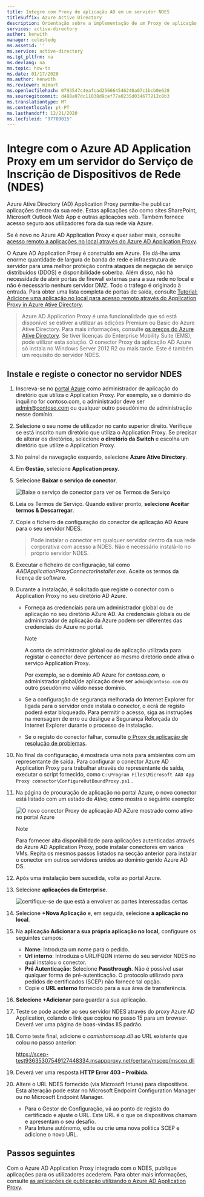 ```yaml
---
title: Integre com Proxy de aplicação AD em um servidor NDES
titleSuffix: Azure Active Directory
description: Orientação sobre a implementação de um Proxy de aplicação de diretório ativo Azure para proteger o seu servidor NDES.
services: active-directory
author: kenwith
manager: celestedg
ms.assetid: ''
ms.service: active-directory
ms.tgt_pltfrm: na
ms.devlang: na
ms.topic: how-to
ms.date: 01/17/2020
ms.author: kenwith
ms.reviewer: mimart
ms.openlocfilehash: 0793547c4eafcad256664546240a07c1bcb0e628
ms.sourcegitcommit: d488a97dc11038d9cef77a0235d034677212c8b3
ms.translationtype: MT
ms.contentlocale: pt-PT
ms.lasthandoff: 12/21/2020
ms.locfileid: "97709015"
---
```

# <a name="integrate-with-azure-ad-application-proxy-on-a-network-device-enrollment-service-ndes-server"></a>Integre com o Azure AD Application Proxy em um servidor do Serviço de Inscrição de Dispositivos de Rede (NDES)

Azure Ative Directory (AD) Application Proxy permite-lhe publicar aplicações dentro da sua rede. Estas aplicações são como sites SharePoint, Microsoft Outlook Web App e outras aplicações web. Também fornece acesso seguro aos utilizadores fora da sua rede via Azure.

Se é novo no Azure AD Application Proxy e quer saber mais, consulte [acesso remoto a aplicações no local através do Azure AD Application Proxy](application-proxy.md).

O Azure AD Application Proxy é construído em Azure. Ele dá-lhe uma enorme quantidade de largura de banda de rede e infraestrutura de servidor para uma melhor proteção contra ataques de negação de serviço distribuídos (DDOS) e disponibilidade soberba. Além disso, não há necessidade de abrir portas de firewall externas para a sua rede no local e não é necessário nenhum servidor DMZ. Todo o tráfego é originado à entrada. Para obter uma lista completa de portas de saída, consulte [Tutorial: Adicione uma aplicação no local para acesso remoto através do Application Proxy in Azure Ative Directory](./application-proxy-add-on-premises-application.md#prepare-your-on-premises-environment).

> Azure AD Application Proxy é uma funcionalidade que só está disponível se estiver a utilizar as edições Premium ou Basic do Azure Ative Directory. Para mais informações, consulte [os preços do Azure Ative Directory](https://azure.microsoft.com/pricing/details/active-directory/). 
> Se tiver licenças do Enterprise Mobility Suite (EMS), pode utilizar esta solução.
> O conector Proxy da aplicação AD Azure só instala no Windows Server 2012 R2 ou mais tarde. Este é também um requisito do servidor NDES.

## <a name="install-and-register-the-connector-on-the-ndes-server"></a>Instale e registe o conector no servidor NDES

1. Inscreva-se no [portal Azure](https://portal.azure.com/) como administrador de aplicação do diretório que utiliza o Application Proxy. Por exemplo, se o domínio do inquilino for contoso.com, o administrador deve ser admin@contoso.com ou qualquer outro pseudónimo de administração nesse domínio.
1. Selecione o seu nome de utilizador no canto superior direito. Verifique se está inscrito num diretório que utiliza o Application Proxy. Se precisar de alterar os diretórios, selecione **o diretório da Switch** e escolha um diretório que utilize o Application Proxy.
1. No painel de navegação esquerdo, selecione **Azure Ative Directory**.
1. Em **Gestão**, selecione **Application proxy**.
1. Selecione **Baixar o serviço de conector**.

    ![Baixe o serviço de conector para ver os Termos de Serviço](./media/active-directory-app-proxy-protect-ndes/application-proxy-download-connector-service.png)

1. Leia os Termos de Serviço. Quando estiver pronto, **selecione Aceitar termos & Descarregar**.
1. Copie o ficheiro de configuração do conector de aplicação AD Azure para o seu servidor NDES. 
   > Pode instalar o conector em qualquer servidor dentro da sua rede corporativa com acesso a NDES. Não é necessário instalá-lo no próprio servidor NDES.
1. Executar o ficheiro de configuração, tal como *AADApplicationProxyConnectorInstaller.exe*. Aceite os termos da licença de software.
1. Durante a instalação, é solicitado que registe o conector com o Application Proxy no seu diretório AD Azure.
   * Forneça as credenciais para um administrador global ou de aplicação no seu diretório AZure AD. As credenciais globais ou de administrador de aplicação da Azure podem ser diferentes das credenciais do Azure no portal.

        > [!NOTE]
        > A conta de administrador global ou de aplicação utilizada para registar o conector deve pertencer ao mesmo diretório onde ativa o serviço Application Proxy.
        >
        > Por exemplo, se o domínio AD Azure for *contoso.com,* o administrador global/de aplicação deve ser `admin@contoso.com` ou outro pseudónimo válido nesse domínio.

   * Se a configuração de segurança melhorada do Internet Explorer for ligada para o servidor onde instala o conector, o ecrã de registo poderá estar bloqueado. Para permitir o acesso, siga as instruções na mensagem de erro ou desligue a Segurança Reforçada do Internet Explorer durante o processo de instalação.
   * Se o registo do conector falhar, consulte [o Proxy de aplicação de resolução de problemas](application-proxy-troubleshoot.md).
1. No final da configuração, é mostrada uma nota para ambientes com um representante de saída. Para configurar o conector Azure AD Application Proxy para trabalhar através do representante de saída, executar o script fornecido, como `C:\Program Files\Microsoft AAD App Proxy connector\ConfigureOutBoundProxy.ps1` .
1. Na página de procuração de aplicação no portal Azure, o novo conector está listado com um estado de *Ativo,* como mostra o seguinte exemplo:

    ![O novo conector Proxy de aplicação AD AZure mostrado como ativo no portal Azure](./media/active-directory-app-proxy-protect-ndes/connected-app-proxy.png)

    > [!NOTE]
    > Para fornecer alta disponibilidade para aplicações autenticadas através do Azure AD Application Proxy, pode instalar conectores em vários VMs. Repita os mesmos passos listados na secção anterior para instalar o conector em outros servidores unidos ao domínio gerido Azure AD DS.

1. Após uma instalação bem sucedida, volte ao portal Azure.

1. Selecione **aplicações da Enterprise**.

   ![certifique-se de que está a envolver as partes interessadas certas](./media/active-directory-app-proxy-protect-ndes/azure-active-directory-enterprise-applications.png)

1. Selecione **+Nova Aplicação** e, em seguida, selecione **a aplicação no local**. 

1. Na **aplicação Adicionar a sua própria aplicação no local,** configuure os seguintes campos:

   * **Nome**: Introduza um nome para o pedido.
   * **Url interno**: Introduza o URL/FQDN interno do seu servidor NDES no qual instalou o conector.
   * **Pré Autenticação**: Selecione **Passthrough**. Não é possível usar qualquer forma de pré-autenticação. O protocolo utilizado para pedidos de certificados (SCEP) não fornece tal opção.
   * Copie o **URL externo** fornecido para a sua área de transferência.

1. **Selecione +Adicionar** para guardar a sua aplicação.

1. Teste se pode aceder ao seu servidor NDES através do proxy Azure AD Application, colando o link que copiou no passo 15 para um browser. Deverá ver uma página de boas-vindas IIS padrão.

1. Como teste final, adicione o *caminhomscep.dll* ao URL existente que colou no passo anterior:

   https://scep-test93635307549127448334.msappproxy.net/certsrv/mscep/mscep.dll

1. Deverá ver uma resposta **HTTP Error 403 – Proibida.**

1. Altere o URL NDES fornecido (via Microsoft Intune) para dispositivos. Esta alteração pode estar no Microsoft Endpoint Configuration Manager ou no Microsoft Endpoint Manager.

   * Para o Gestor de Configuração, vá ao ponto de registo do certificado e ajuste o URL. Este URL é o que os dispositivos chamam e apresentam o seu desafio.
   * Para Intune autónomo, edite ou crie uma nova política SCEP e adicione o novo URL.

## <a name="next-steps"></a>Passos seguintes

Com o Azure AD Application Proxy integrado com o NDES, publique aplicações para os utilizadores acederem. Para obter mais informações, consulte [as aplicações de publicação utilizando o Azure AD Application Proxy](./application-proxy-add-on-premises-application.md).
